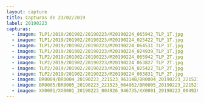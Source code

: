 ```yaml
---
layout: capture
title: Capturas de 23/02/2019
label: 20190223
capturas:
  - imagem: TLP1/2019/201902/20190223/M20190224_065942_TLP_1T.jpg
  - imagem: TLP1/2019/201902/20190223/M20190224_025422_TLP_1T.jpg
  - imagem: TLP1/2019/201902/20190223/M20190224_064531_TLP_1T.jpg
  - imagem: TLP1/2019/201902/20190223/M20190224_024939_TLP_1T.jpg
  - imagem: TLP2/2019/201902/20190223/M20190224_065942_TLP_2T.jpg
  - imagem: TLP2/2019/201902/20190223/M20190224_063827_TLP_2T.jpg
  - imagem: TLP2/2019/201902/20190223/M20190224_025422_TLP_2T.jpg
  - imagem: TLP2/2019/201902/20190223/M20190224_003831_TLP_2T.jpg
  - imagem: BR0004/BR0004_20190223_221523_963148/BR0004_20190223_221523_963148_stack_2_meteors.jpg
  - imagem: BR0005/BR0005_20190223_221523_664862/BR0005_20190223_221523_664862_stack_37_meteors.jpg
  - imagem: XX0001/XX0001_20190223_004926_946735/XX0001_20190223_004926_946735_stack_45_meteors.jpg
---
```

